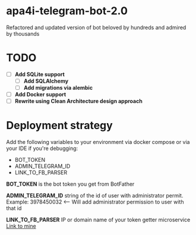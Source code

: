 # apa4i-telegram-bot-2.0
Refactored and updated version of bot beloved by hundreds and admired by thousands

# TODO
- [ ] **Add SQLite support**
    - [ ] **Add SQLAlchemy**
    - [ ] **Add migrations via alembic**
- [ ] **Add Docker support**
- [ ] **Rewrite using Clean Architecture design approach**

# Deployment strategy
Add the following variables to your environment via docker compose or via your IDE if you're debugging:
- BOT_TOKEN
- ADMIN_TELEGRAM_ID
- LINK_TO_FB_PARSER

**BOT_TOKEN** is the bot token you get from BotFather

**ADMIN_TELEGRAM_ID** string of the id of user with administrator permit. 
Example: 3978450032 <-- Will add administrator permission to user with that id 

**LINK_TO_FB_PARSER** IP or domain name of your token getter microservice [Link to mine](https://github.com/admin-313/fb-cookies-microservice)